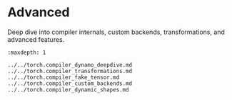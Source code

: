 # Advanced

Deep dive into compiler internals, custom backends, transformations, and advanced features.

```{toctree}
:maxdepth: 1

../../torch.compiler_dynamo_deepdive.md
../../torch.compiler_transformations.md
../../torch.compiler_fake_tensor.md
../../torch.compiler_custom_backends.md
../../torch.compiler_dynamic_shapes.md
```
